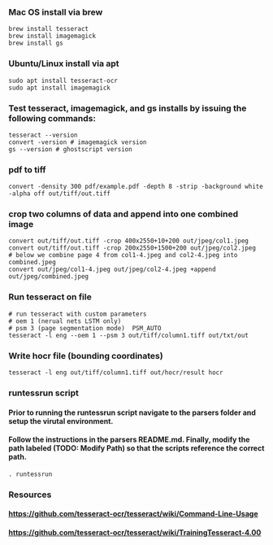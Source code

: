 
### Mac OS install via brew
```console
brew install tesseract
brew install imagemagick
brew install gs
```

### Ubuntu/Linux install via apt
```console
sudo apt install tesseract-ocr
sudo apt install imagemagick
```

### Test tesseract, imagemagick, and gs installs by issuing the following commands:
```console
tesseract --version
convert -version # imagemagick version
gs --version # ghostscript version

```

### pdf to tiff
```console
convert -density 300 pdf/example.pdf -depth 8 -strip -background white -alpha off out/tiff/out.tiff
```

### crop two columns of data and append into one combined image
```console
convert out/tiff/out.tiff -crop 400x2550+10+200 out/jpeg/col1.jpeg
convert out/tiff/out.tiff -crop 200x2550+1500+200 out/jpeg/col2.jpeg
# below we combine page 4 from col1-4.jpeg and col2-4.jpeg into combined.jpeg
convert out/jpeg/col1-4.jpeg out/jpeg/col2-4.jpeg +append out/jpeg/combined.jpeg
```

### Run tesseract on file
```console
# run tesseract with custom parameters
# oem 1 (nerual nets LSTM only)
# psm 3 (page segmentation mode)  PSM_AUTO
tesseract -l eng --oem 1 --psm 3 out/tiff/column1.tiff out/txt/out
```

### Write hocr file (bounding coordinates)
```console
tesseract -l eng out/tiff/column1.tiff out/hocr/result hocr
```

### runtessrun script
#### Prior to running the runtessrun script navigate to the parsers folder and setup the virutal environment.
#### Follow the instructions in the parsers README.md. Finally, modify the path labeled (TODO: Modify Path) so that the scripts reference the correct path.
```console
. runtessrun
```


### Resources
#### https://github.com/tesseract-ocr/tesseract/wiki/Command-Line-Usage
#### https://github.com/tesseract-ocr/tesseract/wiki/TrainingTesseract-4.00

